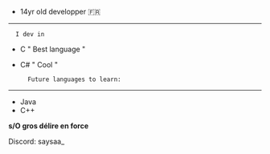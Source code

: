 - 14yr old developper 🇫🇷
________________________

      I dev in 
- C " Best language "
- C# " Cool "

        Future languages to learn:
________________________

- Java
- C++

**s/O gros délire en force**

Discord: saysaa_
